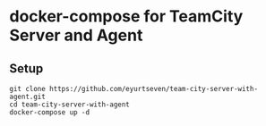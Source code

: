 # docker-compose for TeamCity Server and Agent

## Setup

```
git clone https://github.com/eyurtseven/team-city-server-with-agent.git
cd team-city-server-with-agent
docker-compose up -d
```
